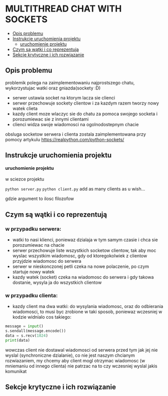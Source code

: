 # MULTITHREAD CHAT WITH SOCKETS

- [Opis problemu](#opis-problemu)
- [Instrukcje uruchomienia projektu](#instrukcje-uruchomienia-projektu)
    - [uruchomienie projektu](#uruchomienie-projektu)
- [Czym są wątki i co reprezentują](#czym-są-wątki-i-co-reprezentują)
- [Sekcje krytyczne i ich rozwiązanie](#sekcje-krytyczne-i-ich-rozwiązanie)

## Opis problemu
problemik polega na zaimplementowaniu najprostszego chatu, wykorzystujac watki oraz gniazda(sockety :D)
- serwer ustawia socket na ktorym lacza sie clienci
- serwer przechowuje sockety clientow i za kazdym razem tworzy nowy watek clieta
- kazdy client moze wlaczyc sie do chatu za pomoca swojego socketa i porozumiewac sie z innymi clientami
- clienci widza swoje wiadomosci na ogolnodostepnym chacie

obsluga socketow serwera i clienta zostala zaimplementowana przy pomocy artykulu https://realpython.com/python-sockets/

## Instrukcje uruchomienia projektu

#### uruchomienie projektu
w sciezce projektu 

```python server.py```
```python client.py```
add as many clients as u wish...

gdzie argument to ilosc filozofow


## Czym są wątki i co reprezentują
### w przypadku serwera: 

- watki to nasi klienci, poniewaz dzialaja w tym samym czasie i chca sie porozumiewac na chacie
- serwer przechowuje liste wszystkich socketow clientow, tak aby moc wyslac wszystkim wiadomosc, gdy od ktoregokolwiek z clientow przyjdzie wiadomosc do serwera
- serwer w nieskonczonej petli czeka na nowe polaczenie, po czym startuje nowy watek
- kazdy watek (socket) czeka na wiadomosc do serwera i gdy takowa dostanie, wysyla ja do wszystkich clientow

### w przypadku clienta:

- kazdy client ma dwa watki: do wysylania wiadomosc, oraz do odbierania wiadomosci, to musi byc zrobione w taki sposob, poniewaz wczesniej w kodzie widnialo cos takiego:

```python
message = input()
s.sendall(message.encode())
data = s.recv(1024)
print(data)
```

wowczas client nie dostawal wiadomosci od serwera przed tym jak jej nie wyslal (synchroniczne dzialanie), co nie jest naszym chcianym rozwiazaniem, my chcemy aby client mogl otrzymac wiadomosc (w mniemaniu od innego clienta) nie patrzac na to czy wczesniej wyslal jakis komunikat

## Sekcje krytyczne i ich rozwiązanie